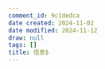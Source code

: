 ```yaml
---
comment_id: 9c1dedca
date created: 2024-11-02
date modified: 2024-11-12
draw: null
tags: []
title: 信息$
---
```

